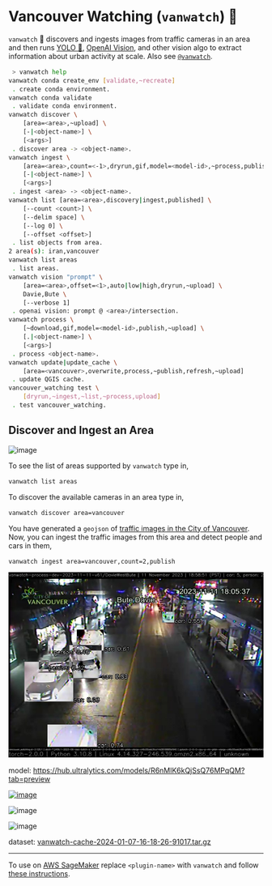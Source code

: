 # Vancouver Watching (`vanwatch`) 🌈

`vanwatch` 🌈 discovers and ingests images from traffic cameras in an area and then runs [YOLO 🚀](https://github.com/ultralytics/ultralytics), [OpenAI Vision](https://github.com/kamangir/openai#vision), and other vision algo to extract information about urban activity at scale. Also see [`@vanwatch`](https://github.com/kamangir/notebooks-and-scripts/tree/main/scripts#@vanwatch).

```bash
 > vanwatch help
vanwatch conda create_env [validate,~recreate]
 . create conda environment.
vanwatch conda validate
 . validate conda environment.
vanwatch discover \
	[area=<area>,~upload] \
	[-|<object-name>] \
	[<args>]
 . discover area -> <object-name>.
vanwatch ingest \
	[area=<area>,count=<-1>,dryrun,gif,model=<model-id>,~process,publish,~upload] \
	[-|<object-name>] \
	[<args>]
 . ingest <area> -> <object-name>.
vanwatch list [area=<area>,discovery|ingest,published] \
	[--count <count>] \
	[--delim space] \
	[--log 0] \
	[--offset <offset>]
 . list objects from area.
2 area(s): iran,vancouver
vanwatch list areas
 . list areas.
vanwatch vision "prompt" \
	[area=<area>,offset=<1>,auto|low|high,dryrun,~upload] \
	Davie,Bute \
	[--verbose 1]
 . openai vision: prompt @ <area>/intersection.
vanwatch process \
	[~download,gif,model=<model-id>,publish,~upload] \
	[.|<object-name>] \
	[<args>]
 . process <object-name>.
vanwatch update|update_cache \
	[area=<vancouver>,overwrite,process,~publish,refresh,~upload]
 . update QGIS cache.
vancouver_watching test \
	[dryrun,~ingest,~list,~process,upload]
 . test vancouver_watching.
```

## Discover and Ingest an Area

![image](https://user-images.githubusercontent.com/1007567/196573547-b1c71b3b-7fac-4d2c-bba0-a87b063830da.png)

To see the list of areas supported by `vanwatch` type in,

```bash
vanwatch list areas
```

To discover the available cameras in an area type in,

```bash
vanwatch discover area=vancouver
```

You have generated a `geojson` of [traffic images in the City of Vancouver](./data/vancouver.geojson). Now, you can ingest the traffic images from this area and detect people and cars in them,

```bash
vanwatch ingest area=vancouver,count=2,publish
```

![image](https://github.com/kamangir/assets/blob/main/vanwatch/2023-11-25-openai-vision/DavieWestBute-inference.jpg?raw=true)

model: https://hub.ultralytics.com/models/R6nMlK6kQjSsQ76MPqQM?tab=preview

[![image](https://github.com/kamangir/assets/blob/main/vanwatch/2023-11-25-openai-vision/QGIS.png?raw=true)](./QGIS/2023-11-12-12-03-40-85851.geojson)

![image](https://github.com/kamangir/assets/blob/main/vanwatch/2023-11-12-14-42-23-96479.gif?raw=true?raw=1)

![image](https://github.com/kamangir/assets/blob/main/vanwatch/2024-01-06-20-39-46-73614-QGIS.gif?raw=true?raw=1)

dataset: [vanwatch-cache-2024-01-07-16-18-26-91017.tar.gz](https://kamangir-public.s3.ca-central-1.amazonaws.com/vanwatch-cache-2024-01-07-16-18-26-91017.tar.gz)

---

To use on [AWS SageMaker](https://aws.amazon.com/sagemaker/) replace `<plugin-name>` with `vanwatch` and follow [these instructions](https://github.com/kamangir/blue-plugin/blob/main/SageMaker.md).

